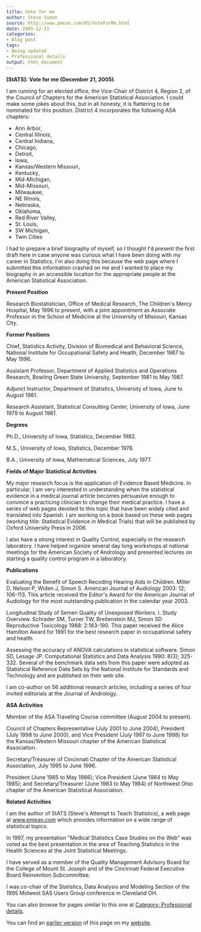 ```yaml
---
title: Vote for me
author: Steve Simon
source: http://www.pmean.com/05/VoteForMe.html
date: 2005-12-21
categories:
- Blog post
tags:
- Being updated
- Professional details
output: html_document
---
```

**[StATS]:** **Vote for me (December 21, 2005)**.

I am running for an elected office, the Vice-Chair of District 4, Region
2, of the Council of Chapters for the American Statistical Association.
I could make some jokes about this, but in all honesty, it is flattering
to be nominated for this position. District 4 incorporates the following
ASA chapters:

- Ann Arbor,
- Central Illinois,
- Central Indiana,
- Chicago,
- Detroit,
- Iowa,
- Kansas/Western Missouri,
- Kentucky,
- Mid-Michigan,
- Mid-Missouri,
- Milwaukee,
- NE Illinois,
- Nebraska,
- Oklahoma,
- Red River Valley,
- St. Louis,
- SW Michigan,
- Twin Cities

I had to prepare a brief biography of myself, so I thought I'd present
the first draft here in case anyone was curious what I have been doing
with my career in Statistics. I'm also doing this because the web page
where I submitted this information crashed on me and I wanted to place
my biography in an accessible location for the appropriate people at the
American Statistical Association.

**Present Position**

Research Biostatistician, Office of Medical Research, The Children's
Mercy Hospital, May 1996 to present, with a joint appointment as
Associate Professor in the School of Medicine at the University of
Missouri, Kansas City.

**Former Positions**

Chief, Statistics Activity, Division of Biomedical and Behavioral
Science, National Institute for Occupational Safety and Health,
December 1987 to May 1996.

Assistant Professor, Department of Applied Statistics and Operations
Research, Bowling Green State University, September 1981 to May 1987.

Adjunct Instructor, Department of Statistics, University of Iowa, June
to August 1981.

Research Assistant, Statistical Consulting Center, University of Iowa,
June 1979 to August 1981.

**Degrees**

Ph.D., University of Iowa, Statistics, December 1982.

M.S., University of Iowa, Statistics, December 1978.

B.A., University of Iowa, Mathematical Sciences, July 1977.

**Fields of Major Statistical Activities**

My major research focus is the application of Evidence Based Medicine.
In particular, I am very interested in understanding when the
statistical evidence in a medical journal article becomes persuasive
enough to convince a practicing clinician to change their medical
practice. I have a series of web pages devoted to this topic that have
been widely cited and translated into Spanish. I am working on a book
based on these web pages (working title: Statistical Evidence in
Medical Trials) that will be published by Oxford University Press in
2006.

I also have a strong interest in Quality Control, especially in the
research laboratory. I have helped organize several day long workshops
at national meetings for the American Society of Andrology and
presented lectures on starting a quality control program in a
laboratory.

**Publications**

Evaluating the Benefit of Speech Recoding Hearing Aids in Children.
Miller D, Nelson P, Widen J, Simon S. American Journal of Audiology
2003: 12; 106-113. This article received the Editor's Award for the
American Journal of Audiology for the most outstanding publication in
the calendar year 2003.

Longitudinal Study of Semen Quality of Unexposed Workers. I. Study
Overview. Schrader SM, Turner TW, Breitenstein MJ, Simon SD
Reproductive Toxicology 1988: 2:183-190. This paper received the Alice
Hamilton Award for 1991 for the best research paper in occupational
safety and health.

Assessing the accuracy of ANOVA calculations in statistical software.
Simon SD, Lesage JP. Computational Statistics and Data Analysis 1990:
8(3); 325-332. Several of the benchmark data sets from this paper were
adopted as Statistical Reference Data Sets by the National Institute
for Standards and Technology and are published on their web site.

I am co-author on 56 additional research articles, including a series
of four invited editorials at the Journal of Andrology.

**ASA Activities**

Member of the ASA Traveling Course committee (August 2004 to present).

Council of Chapters Representative (July 2001 to June 2004), President
(July 1998 to June 2000), and Vice President (July 1997 to June 1998)
for the Kansas/Western Missouri chapter of the American Statistical
Association.

Secretary/Treasurer of Cincinnati Chapter of the American Statistical
Association, July 1995 to June 1996.

President (June 1985 to May 1986); Vice President (June 1984 to May
1985); and Secretary/Treasurer (June 1983 to May 1984) of Northwest
Ohio chapter of the American Statistical Association.

**Related Activities**

I am the author of StATS (Steve's Attempt to Teach Statistics), a web
page at www.pmean.com which provides information on a
wide range of statistical topics.

In 1997, my presentation "Medical Statistics Case Studies on the
Web" was voted as the best presentation in the area of Teaching
Statistics in the Health Sciences at the Joint Statistical Meetings.

I have served as a member of the Quality Management Advisory Board for
the College of Mount St. Joseph and of the Cincinnati Federal
Executive Board Reinvention Subcommittee.

I was co-chair of the Statistics, Data Analysis and Modeling Section
of the 1995 Midwest SAS Users Group conference in Cleveland OH.

You can also browse
for pages similar to this one at [Category: Professional
details](../category/ProfessionalDetails.html).

You can find an [earlier version][sim1] of this page on my [website][sim2].

[sim1]: http://www.pmean.com/05/VoteForme.html
[sim2]: http://www.pmean.com

